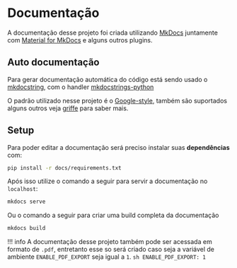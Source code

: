<!--
 Copyright (c) 2023 Rafael F.M. & Reinaldo
 
 This software is released under the MIT License.
 https://opensource.org/licenses/MIT
-->

# Documentação

A documentação desse projeto foi criada utilizando [MkDocs](https://www.mkdocs.org/) juntamente com [Material for MkDocs](https://squidfunk.github.io/mkdocs-material/) e alguns outros plugins.

## Auto documentação

Para gerar documentação automática do código está sendo usado o [mkdocstring](https://mkdocstrings.github.io/), com o handler [mkdocstrings-python](https://mkdocstrings.github.io/python/)

O padrão utilizado nesse projeto é o [Google-style](https://sphinxcontrib-napoleon.readthedocs.io/en/latest/example_google.html), também são suportados alguns outros veja [griffe](https://mkdocstrings.github.io/griffe/docstrings/) para saber mais.

## Setup

Para poder editar a documentação será preciso instalar suas **dependências** com:

```bash
pip install -r docs/requirements.txt
```

Após isso utilize o comando a seguir para servir a documentação no `localhost`:

``` sh
mkdocs serve
```

Ou o comando a seguir para criar uma build completa da documentação

``` sh
mkdocs build
```

!!! info
    A documentação desse projeto também pode ser acessada em formato de `.pdf`, entretanto esse so será criado caso seja a variável de ambiente `ENABLE_PDF_EXPORT` seja igual a `1`.
    ``` sh
    ENABLE_PDF_EXPORT: 1
    ```
